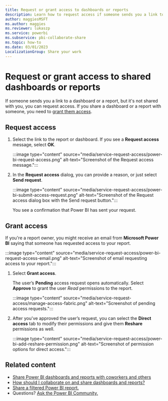 ```yaml
---
title: Request or grant access to dashboards or reports
description: Learn how to request access if someone sends you a link to a dashboard or a report, but doesn't share it with you. Learn how to grant access if someone requests it.
author: maggiesMSFT
ms.author: maggies
ms.reviewer: lukaszp
ms.service: powerbi
ms.subservice: pbi-collaborate-share
ms.topic: how-to
ms.date: 03/01/2023
LocalizationGroup: Share your work
---
```

# Request or grant access to shared dashboards or reports

If someone sends you a link to a dashboard or a report, but it's not shared with you, you can request access. If you share a dashboard or a report with someone, you need to [grant them access](#grant-access).

## Request access

1. Select the link to the report or dashboard. If you see a **Request access** message, select **OK**.

    :::image type="content" source="media/service-request-access/power-bi-request-access.png" alt-text="Screenshot of the Request access message.":::

1. In the **Request access** dialog, you can provide a reason, or just select **Send request**.

    :::image type="content" source="media/service-request-access/power-bi-submit-access-request.png" alt-text="Screenshot of the Request access dialog box with the Send request button.":::

    You see a confirmation that Power BI has sent your request.

## Grant access

If you're a report owner, you might receive an email from **Microsoft Power BI** saying that someone has requested access to your report.

:::image type="content" source="media/service-request-access/power-bi-request-access-email.png" alt-text="Screenshot of email requesting access to your report.":::

1. Select **Grant access**.

    The user’s **Pending** access request opens automatically. Select **Approve** to grant the user *Read* permissions to the report.

    :::image type="content" source="media/service-request-access/manage-access-fabric.png" alt-text="Screenshot of pending access requests.":::

1. After you've approved the user’s request, you can select the **Direct access** tab to modify their permissions and give them **Reshare** permissions as well.

    :::image type="content" source="media/service-request-access/power-bi-add-reshare-permission.png" alt-text="Screenshot of permission options for direct access.":::

## Related content

- [Share Power BI dashboards and reports with coworkers and others](service-share-dashboards.md)
- [How should I collaborate on and share dashboards and reports?](service-how-to-collaborate-distribute-dashboards-reports.md)
- [Share a filtered Power BI report.](service-share-reports.md)
- Questions? [Ask the Power BI Community.](https://community.powerbi.com)
